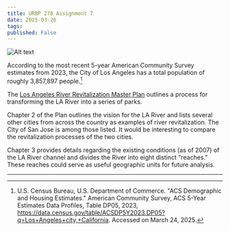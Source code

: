 ```yaml
---
title: URBP 278 Assignment 7
date: 2025-03-26
tags:
published: False
---
```

![Alt text](https://upload.wikimedia.org/wikipedia/commons/6/64/Downtown_LA_River_panorama.jpg)

According to the most recent 5-year American Community Survey estimates from 2023, the City of Los Angeles has a total population of roughly 3,857,897 people.[^1]

The [Los Angeles River Revitalization Master Plan](https://apps.engineering.lacity.gov/lariverrmp/CommunityOutreach/pdf/LARRMP_Final_05_03_07.pdf) outlines a process for transforming the LA River into a series of parks.

Chapter 2 of the Plan outlines the vision for the LA River and lists several other cities from across the country as examples of river revitalization. The City of San Jose is among those listed. It would be interesting to compare the revitalization processes of the two cities.

Chapter 3 provides details regarding the existing conditions (as of 2007) of the LA River channel and divides the River into eight distinct "reaches." These reaches could serve as useful geographic units for future analysis.

---

[^1]: U.S. Census Bureau, U.S. Department of Commerce. "ACS Demographic and Housing Estimates." American Community Survey, ACS 5-Year Estimates Data Profiles, Table DP05, 2023, https://data.census.gov/table/ACSDP5Y2023.DP05?q=Los+Angeles+city,+California. Accessed on March 24, 2025.
